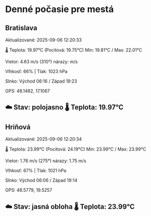 ﻿# Denné počasie pre mestá

## Bratislava
Aktualizované: 2025-09-06 12:20:33

🌡️ Teplota: 19.97°C 
(Pocitová: 19.75°C)
Min: 19.81°C / Max: 22.01°C

Vietor: 4.63 m/s    (310°) 
nárazy:  m/s

Vlhkosť: 66% | Tlak: 1023 hPa

Slnko: Východ 06:16 / Západ 19:23

GPS: 48.1482, 17.1067

☁️ Stav: polojasno        🌡️ Teplota: 19.97°C
---

## Hriňová
Aktualizované: 2025-09-06 12:20:34

🌡️ Teplota: 23.99°C 
(Pocitová: 24.19°C)
Min: 23.99°C / Max: 23.99°C

Vietor: 1.76 m/s (275°)
nárazy: 1.75 m/s

Vlhkosť: 67% | Tlak: 1021 hPa

Slnko: Východ 06:06 / Západ 19:14

GPS: 48.5779, 19.5257

☁️ Stav: jasná obloha        🌡️ Teplota: 23.99°C
---
